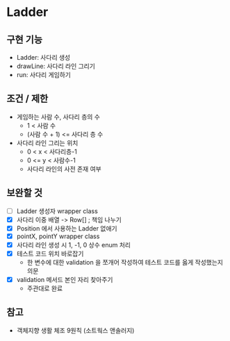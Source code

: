 # Ladder
## 구현 기능

- Ladder: 사다리 생성
- drawLine: 사다리 라인 그리기
- run: 사다리 게임하기

## 조건 / 제한

- 게임하는 사람 수, 사다리 층의 수
  - 1 < 사람 수
  - (사람 수 + 1) <= 사다리 층 수
- 사다리 라인 그리는 위치
  - 0 < x < 사다리층-1
  - 0 <= y < 사람수-1
  - 사다리 라인의 사전 존재 여부


## 보완할 것

- [ ] Ladder 생성자 wrapper class
- [x] 사다리 이중 배열 -> Row[] ; 책임 나누기
- [x] Position 에서 사용하는 Ladder 없애기
- [x] pointX, pointY wrapper class
- [x] 사다리 라인 생성 시 1, -1, 0 상수 enum 처리
- [x] 테스트 코드 위치 바로잡기
  - 한 변수에 대한 validation 을 쪼개어 작성하여 테스트 코드를 옳게 작성했는지 의문
- [x] validation 메서드 본인 자리 찾아주기
  - 주관대로 완료

## 참고

- 객체지향 생활 체조 9원칙 (소트웍스 앤솔러지)